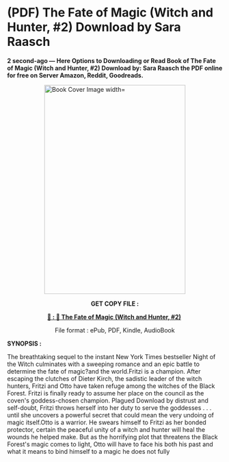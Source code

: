 # (PDF) The Fate of Magic (Witch and Hunter, #2) Download by Sara Raasch

<p><strong>2 second-ago &mdash; Here Options to Downloading or Read Book of The Fate of Magic (Witch and Hunter, #2) Download by: Sara Raasch the PDF online for free on Server Amazon, Reddit, Goodreads.</strong></p><p><a href="https://us.ebookarea.xyz/?book=200059819-the-fate-of-magic"><img style="display: block; margin-left: auto; margin-right: auto;" src="https://i.gr-assets.com/images/S/compressed.photo.goodreads.com/books/1708195551l/200059819.jpg" alt="Book Cover Image width=" width="330" height="488" /></a></p><p style="text-align: center;"><strong>GET COPY FILE :</strong></p><p style="text-align: center;"><strong><a href="https://us.ebookarea.xyz/?book=200059819-the-fate-of-magic" target="_blank" rel="noopener">📢 : 🔗 The Fate of Magic (Witch and Hunter, #2)</a>&nbsp;</strong></p><p style="text-align: center;">File format : ePub, PDF, Kindle, AudioBook</p><p><strong>SYNOPSIS :</strong></p><p>The breathtaking sequel to the instant New York Times bestseller Night of the Witch culminates with a sweeping romance and an epic battle to determine the fate of magic?and the world.Fritzi is a champion. After escaping the clutches of Dieter Kirch, the sadistic leader of the witch hunters, Fritzi and Otto have taken refuge among the witches of the Black Forest. Fritzi is finally ready to assume her place on the council as the coven's goddess-chosen champion. Plagued Download by distrust and self-doubt, Fritzi throws herself into her duty to serve the goddesses . . . until she uncovers a powerful secret that could mean the very undoing of magic itself.Otto is a warrior. He swears himself to Fritzi as her bonded protector, certain the peaceful unity of a witch and hunter will heal the wounds he helped make. But as the horrifying plot that threatens the Black Forest's magic comes to light, Otto will have to face his both his past and what it means to bind himself to a magic he does not fully </p>
